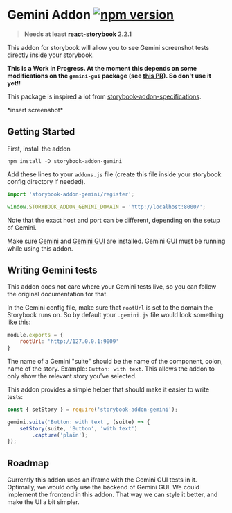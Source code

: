 # Gemini Addon [![npm version](https://img.shields.io/npm/v/storybook-addon-gemini.svg)](https://www.npmjs.com/package/storybook-addon-gemini)

> **Needs at least [react-storybook](https://github.com/kadirahq/react-storybook) 2.2.1**

This addon for storybook will allow you to see Gemini screenshot tests directly inside your storybook.

**This is a Work in Progress. At the moment this depends on some modifications on the `gemini-gui` package (see [this PR](https://github.com/gemini-testing/gemini-gui/pull/72)). So don't use it yet!!**

This package is inspired a lot from [storybook-addon-specifications](https://github.com/mthuret/storybook-addon-specifications).

\*insert screenshot\*

## Getting Started

First, install the addon

```shell
npm install -D storybook-addon-gemini
```

Add these lines to your `addons.js` file (create this file inside your storybook config directory if needed).

```js
import 'storybook-addon-gemini/register';

window.STORYBOOK_ADDON_GEMINI_DOMAIN = 'http://localhost:8000/';
```

Note that the exact host and port can be different, depending on the setup of Gemini.

Make sure [Gemini](https://github.com/gemini-testing/gemini) and [Gemini GUI](https://github.com/gemini-testing/gemini-gui) are installed. Gemini GUI must be running while using this addon.

## Writing Gemini tests

This addon does not care where your Gemini tests live, so you can follow the original documentation for that.

In the Gemini config file, make sure that `rootUrl` is set to the domain the Storybook runs on. So by default your `.gemini.js` file would look something like this:

```js
module.exports = {
    rootUrl: 'http://127.0.0.1:9009'
}
```

The name of a Gemini "suite" should be the name of the component, colon, name of the story. Example: `Button: with text`. This allows the addon to only show the relevant story you've selected.

This addon provides a simple helper that should make it easier to write tests:

```js
const { setStory } = require('storybook-addon-gemini');

gemini.suite('Button: with text', (suite) => {
    setStory(suite, 'Button', 'with text')
        .capture('plain');
});
```

## Roadmap

Currently this addon uses an iframe with the Gemini GUI tests in it.
Optimally, we would only use the backend of Gemini GUI. We could implement the frontend in this addon. That way we can style it better, and make the UI a bit simpler.

